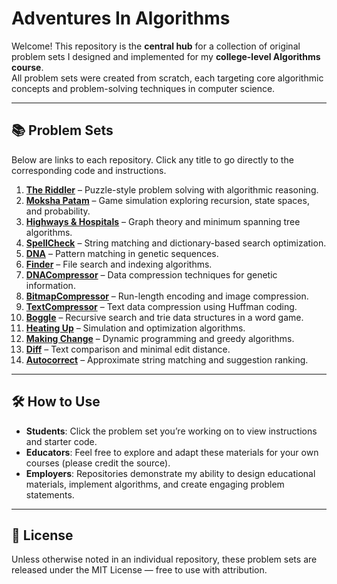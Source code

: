 # Adventures In Algorithms
Welcome! This repository is the **central hub** for a collection of original problem sets I designed and implemented for my **college-level Algorithms course**.  
All problem sets were created from scratch, each targeting core algorithmic concepts and problem-solving techniques in computer science.  

---

## 📚 Problem Sets

Below are links to each repository. Click any title to go directly to the corresponding code and instructions.

1. [**The Riddler**](https://github.com/ztblick/RiddlerStudentCode) – Puzzle-style problem solving with algorithmic reasoning.
2. [**Moksha Patam**](https://github.com/ztblick/MokshaPatamStudentCode) – Game simulation exploring recursion, state spaces, and probability.
3. [**Highways & Hospitals**](https://github.com/ztblick/HighwaysAndHospitalsStudentCode) – Graph theory and minimum spanning tree algorithms.
4. [**SpellCheck**](https://github.com/ztblick/SpellCheckStudentCode) – String matching and dictionary-based search optimization.
5. [**DNA**](https://github.com/ztblick/DNA2StudentCode) – Pattern matching in genetic sequences.
6. [**Finder**](https://github.com/ztblick/FinderStudentCode) – File search and indexing algorithms.
7. [**DNACompressor**](https://github.com/ztblick/GenomeCompressorStudentCode) – Data compression techniques for genetic information.
8. [**BitmapCompressor**](https://github.com/ztblick/BitmapCompressorStudentCode) – Run-length encoding and image compression.
9. [**TextCompressor**](https://github.com/ztblick/TextCompressorStudentCode) – Text data compression using Huffman coding.
10. [**Boggle**](https://github.com/ztblick/BoggleStudentCode) – Recursive search and trie data structures in a word game.
11. [**Heating Up**](https://github.com/ztblick/HeatingUpStudentCode) – Simulation and optimization algorithms.
12. [**Making Change**](https://github.com/ztblick/MakingChangeStudentCode) – Dynamic programming and greedy algorithms.
13. [**Diff**](https://github.com/ztblick/DiffStudentCode) – Text comparison and minimal edit distance.
14. [**Autocorrect**](https://github.com/ztblick/AutocorrectStudentCode) – Approximate string matching and suggestion ranking.

---

## 🛠 How to Use

- **Students**: Click the problem set you’re working on to view instructions and starter code.
- **Educators**: Feel free to explore and adapt these materials for your own courses (please credit the source).
- **Employers**: Repositories demonstrate my ability to design educational materials, implement algorithms, and create engaging problem statements.

---

## 📄 License
Unless otherwise noted in an individual repository, these problem sets are released under the MIT License — free to use with attribution.

